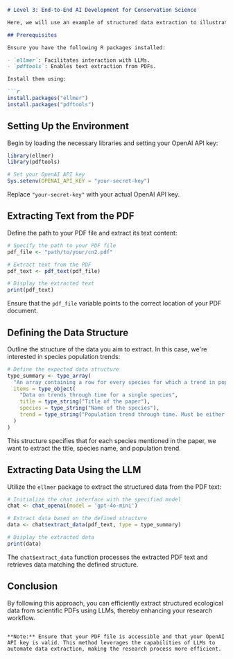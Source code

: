 ```markdown
# Level 3: End-to-End AI Development for Conservation Science

Here, we will use an example of structured data extraction to illustrate integrating LLMs into a custom end-to-end pipeline. In ecological research, extracting specific data from scientific papers can be time-consuming. Leveraging Large Language Models (LLMs) can streamline this process. This guide demonstrates how to use the `ellmer` package in R to extract species population trends from a PDF document.

## Prerequisites

Ensure you have the following R packages installed:

- `ellmer`: Facilitates interaction with LLMs.
- `pdftools`: Enables text extraction from PDFs.

Install them using:

```r
install.packages("ellmer")
install.packages("pdftools")
```

## Setting Up the Environment

Begin by loading the necessary libraries and setting your OpenAI API key:

```r
library(ellmer)
library(pdftools)

# Set your OpenAI API key
Sys.setenv(OPENAI_API_KEY = "your-secret-key")
```

Replace `"your-secret-key"` with your actual OpenAI API key.

## Extracting Text from the PDF

Define the path to your PDF file and extract its text content:

```r
# Specify the path to your PDF file
pdf_file <- "path/to/your/cn2.pdf"

# Extract text from the PDF
pdf_text <- pdf_text(pdf_file)

# Display the extracted text
print(pdf_text)
```

Ensure that the `pdf_file` variable points to the correct location of your PDF document.

## Defining the Data Structure

Outline the structure of the data you aim to extract. In this case, we're interested in species population trends:

```r
# Define the expected data structure
type_summary <- type_array(
  "An array containing a row for every species for which a trend in population through time is mentioned",
  items = type_object(
    "Data on trends through time for a single species",
    title = type_string("Title of the paper"),
    species = type_string("Name of the species"),
    trend = type_string("Population trend through time. Must be either 'increasing', 'decreasing', or 'no trend'. No other options are permitted")
  )
)
```

This structure specifies that for each species mentioned in the paper, we want to extract the title, species name, and population trend.

## Extracting Data Using the LLM

Utilize the `ellmer` package to extract the structured data from the PDF text:

```r
# Initialize the chat interface with the specified model
chat <- chat_openai(model = 'gpt-4o-mini')

# Extract data based on the defined structure
data <- chat$extract_data(pdf_text, type = type_summary)

# Display the extracted data
print(data)
```

The `chat$extract_data` function processes the extracted PDF text and retrieves data matching the defined structure.

## Conclusion

By following this approach, you can efficiently extract structured ecological data from scientific PDFs using LLMs, thereby enhancing your research workflow.
```

**Note:** Ensure that your PDF file is accessible and that your OpenAI API key is valid. This method leverages the capabilities of LLMs to automate data extraction, making the research process more efficient. 
